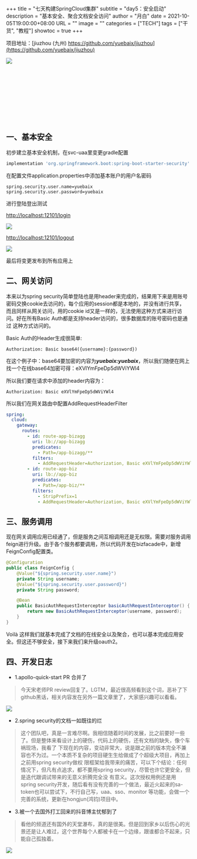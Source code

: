 +++
title       = "七天构建SpringCloud集群"
subtitle    = "day5：安全启动"
description = "基本安全、聚合文档安全访问"
author      = "月白"
date        = 2021-10-05T19:00:00+08:00
URL         = ""
image       = ""
categories  = ["TECH"]
tags        = ["干货", "教程"]
showtoc     = true
+++

项目地址：[jiuzhou (九州) https://github.com/yuebaix/jiuzhou](https://github.com/yuebaix/jiuzhou)

<a style="display: inline-block;width: 400px;height: 170px" target="_blank" href="https://github.com/yuebaix/jiuzhou">
    <img align="left" src="https://github-readme-stats.vercel.app/api/pin/?username=yuebaix&theme=highcontrast&repo=jiuzhou" />
</a>

## 一、基本安全

初步建立基本安全机制，在svc-uaa里变更gradle配置

```groovy
implementation 'org.springframework.boot:spring-boot-starter-security'
```

在配置文件application.properties中添加基本账户的用户名密码

```properties
spring.security.user.name=yuebaix
spring.security.user.password=yuebaix
```

进行登陆登出测试

[http://localhost:12101/login](http://localhost:12101/login)

![](/pic/2021_10_05/simple_login.png)

[http://localhost:12101/logout](http://localhost:12101/logout)

![](/pic/2021_10_05/simple_logout.png)

最后将变更发布到所有应用上

## 二、网关访问

本来以为spring security简单登陆也是用header来完成的，结果用下来是用账号密码交换cookie去访问的，每个应用的session都是本地的，并没有进行共享，
而且同样从网关访问，用的cookie id又是一样的，无法使用这种方式来进行访问。好在所有Basic Auth都是支持header访问的，很多数据库的账号密码也是通过
这种方式访问的。

Basic Auth的Header生成很简单:

```text
Authorization: Basic base64({username}:{password})
```

在这个例子中：base64要加密的内容为***yuebaix:yuebaix***，所以我们随便在网上找一个在线base64加密可得：eXVlYmFpeDp5dWViYWl4

所以我们要在请求中添加的header内容为：

```text
Authorization: Basic eXVlYmFpeDp5dWViYWl4
```

所以我们在网关路由中配置AddRequestHeaderFilter

```yaml
spring:
  cloud:
    gateway:
      routes:
        - id: route-app-bizagg
          uri: lb://app-bizagg
          predicates:
            - Path=/app-bizagg/**
          filters:
            - AddRequestHeader=Authorization, Basic eXVlYmFpeDp5dWViYWl4
        - id: route-app-biz
          uri: lb://app-biz
          predicates:
            - Path=/app-biz/**
          filters:
            - StripPrefix=1
            - AddRequestHeader=Authorization, Basic eXVlYmFpeDp5dWViYWl4
```

## 三、服务调用

现在网关调用应用已经通了，但是服务之间互相调用还是无权限。需要对服务调用feign进行升级。由于各个服务都要调用，所以代码开发在bizfacade中，新增FeignConfig配置类。

```java
@Configuration
public class FeignConfig {
    @Value("${spring.security.user.name}")
    private String username;
    @Value("${spring.security.user.password}")
    private String password;

    @Bean
    public BasicAuthRequestInterceptor basicAuthRequestInterceptor() {
        return new BasicAuthRequestInterceptor(username, password);
    }
}
```

Voilà 这样我们就基本完成了文档的在线安全以及聚合，也可以基本完成应用安全。但这还不够安全，接下来我们来升级oauth2。

## 四、开发日志

* 1.apollo-quick-start PR 合并了

> 今天宋老师PR review回复了。LGTM，最近很高频看到这个词，恶补了下github黑话，相关内容发在另外一篇文章里了，大家感兴趣可以看看。

![](/pic/2021_10_05/apollo_merged.png)

* 2.spring security的文档一如既往的烂

> 这个团队吧，真是一言难尽啊。我相信随着时间的发展，比之前要好一些了。但是整体来看设计上的硬伤，代码上的硬伤，还有文档的缺失，像个车祸现场，我看了
> 下现在的内容，变动非常大，说是跟之前的版本完全不兼容也不为过。一个本质不复杂的项目硬生生给做成了个超级大项目，再加上之前用spring security做权
> 限框架给我带来的痛苦，可以下个结论：任何情况下，但凡有点追求，都不要用spring security，尽管也许它更安全，但是迭代跟调试带来的无意义折腾完全没
> 有意义。这次授权用例还是用spring security开发，随后看有没有完善的一个做法，最近火起来的sa-token也可以尝试下，不行自己写，uaa、sso、monitor
> 等功能，会做一个完善的系统，更新在hongjun(鸿钧)项目中。

* 3.被一个去国外打工回来的抖音博主忧郁到了

> 看他的频道还有国外的天堂瀑布，真的是很美。但是回到家乡以后伤心的光景还是让人难过，这个世界每个人都被卡在一个边缘，跟谁都合不起来，只能自己孤独着。

![](/pic/2021_10_05/ticktok_touching.png)
